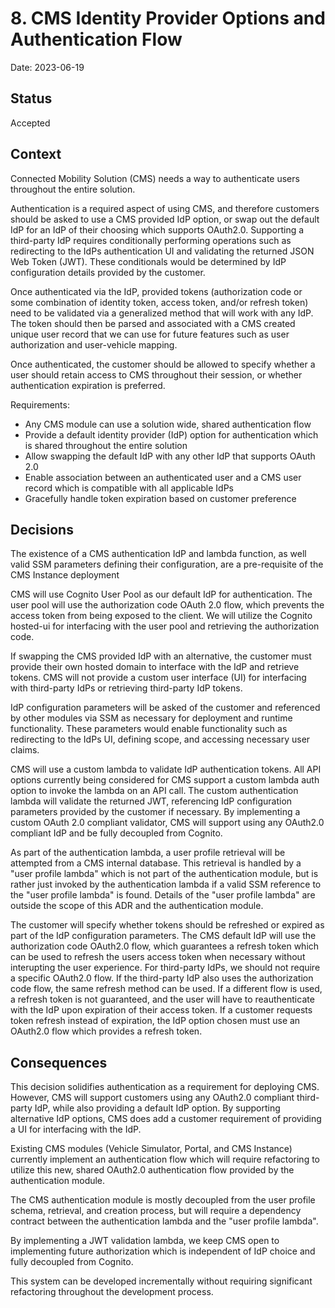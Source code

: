 # 8. CMS Identity Provider Options and Authentication Flow

Date: 2023-06-19

## Status

Accepted

## Context

Connected Mobility Solution (CMS) needs a way to authenticate users throughout the entire solution.

Authentication is a required aspect of using CMS, and therefore customers should be asked to use a CMS provided IdP option, or swap out the default IdP for an IdP of their
choosing which supports OAuth2.0. Supporting a third-party IdP requires conditionally performing operations such as redirecting to the IdPs authentication UI
and validating the returned JSON Web Token (JWT). These conditionals would be determined by IdP configuration details provided by the customer.

Once authenticated via the IdP, provided tokens (authorization code or some combination of identity token, access token, and/or refresh token) need to be
validated via a generalized method that will work with any IdP. The token should then be parsed and associated with a CMS created unique user record
that we can use for future features such as user authorization and user-vehicle mapping.

Once authenticated, the customer should be allowed to specify whether a user should retain access to CMS throughout their session, or whether authentication expiration is preferred.

Requirements:
- Any CMS module can use a solution wide, shared authentication flow
- Provide a default identity provider (IdP) option for authentication which is shared throughout the entire solution
- Allow swapping the default IdP with any other IdP that supports OAuth 2.0
- Enable association between an authenticated user and a CMS user record which is compatible with all applicable IdPs
- Gracefully handle token expiration based on customer preference

## Decisions

The existence of a CMS authentication IdP and lambda function, as well valid SSM parameters defining their configuration, are a pre-requisite of the CMS Instance deployment

CMS will use Cognito User Pool as our default IdP for authentication. The user pool will use the authorization code OAuth 2.0 flow,
which prevents the access token from being exposed to the client. We will utilize the Cognito hosted-ui for interfacing with the user pool and
retrieving the authorization code.

If swapping the CMS provided IdP with an alternative, the customer must provide their own hosted domain to interface with the IdP and retrieve tokens. CMS will not
provide a custom user interface (UI) for interfacing with third-party IdPs or retrieving third-party IdP tokens.

IdP configuration parameters will be asked of the customer and referenced by other modules via SSM as necessary for deployment and runtime
functionality. These parameters would enable functionality such as redirecting to the IdPs UI, defining scope, and accessing necessary user claims.

CMS will use a custom lambda to validate IdP authentication tokens. All API options currently being considered for CMS support a custom lambda auth option
to invoke the lambda on an API call. The custom authentication lambda will validate the returned JWT, referencing IdP configuration parameters provided by
the customer if necessary. By implementing a custom OAuth 2.0 compliant validator, CMS will support using any OAuth2.0 compliant IdP and be fully decoupled from Cognito.

As part of the authentication lambda, a user profile retrieval will be attempted from a CMS internal database. This retrieval is handled by a "user profile lambda" which is not
part of the authentication module, but is rather just invoked by the authentication lambda if a valid SSM reference to the "user profile lambda" is found. Details of the "user
profile lambda" are outside the scope of this ADR and the authentication module.

The customer will specify whether tokens should be refreshed or expired as part of the IdP configuration parameters. The CMS default IdP will use the authorization code OAuth2.0 flow,
which guarantees a refresh token which can be used to refresh the users access token when necessary without interupting the user experience. For third-party IdPs, we should not require a
specific OAuth2.0 flow. If the third-party IdP also uses the authorization code flow, the same refresh method can be used. If a different flow is used, a refresh token is not
guaranteed, and the user will have to reauthenticate with the IdP upon expiration of their access token. If a customer requests token refresh instead of expiration, the IdP option
chosen must use an OAuth2.0 flow which provides a refresh token.

## Consequences

This decision solidifies authentication as a requirement for deploying CMS. However, CMS will support customers using any OAuth2.0 compliant third-party IdP, while also
providing a default IdP option. By supporting alternative IdP options, CMS does add a customer requirement of providing a UI for interfacing with the IdP.

Existing CMS modules  (Vehicle Simulator, Portal, and CMS Instance) currently implement an authentication flow which will require refactoring to utilize this new, shared
OAuth2.0 authentication flow provided by the authentication module.

The CMS authentication module is mostly decoupled from the user profile schema, retrieval, and creation process, but will require a dependency contract between the authentication
lambda and the "user profile lambda".

By implementing a JWT validation lambda, we keep CMS open to implementing future authorization which is independent of IdP choice and fully decoupled from Cognito.

This system can be developed incrementally without requiring significant refactoring throughout the development process.
